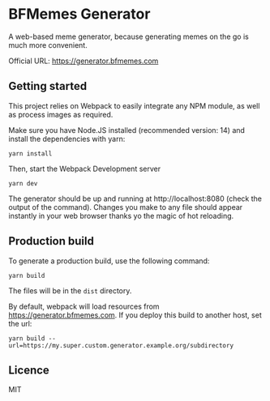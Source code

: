# BFMemes Generator
A web-based meme generator, because generating memes on the go is much more convenient.

Official URL: https://generator.bfmemes.com

## Getting started
This project relies on Webpack to easily integrate any NPM module, as well as process images
as required.

Make sure you have Node.JS installed (recommended version: 14) and install the dependencies with
yarn:
```
yarn install
```

Then, start the Webpack Development server
```
yarn dev
```

The generator should be up and running at http://localhost:8080 (check the output of the command). Changes you
make to any file should appear instantly in your web browser thanks yo the magic of hot reloading.

## Production build
To generate a production build, use the following command:
```
yarn build
```

The files will be in the `dist` directory.

By default, webpack will load resources from https://generator.bfmemes.com. If you deploy this build
to another host, set the url:
```
yarn build --url=https://my.super.custom.generator.example.org/subdirectory
```

## Licence
MIT